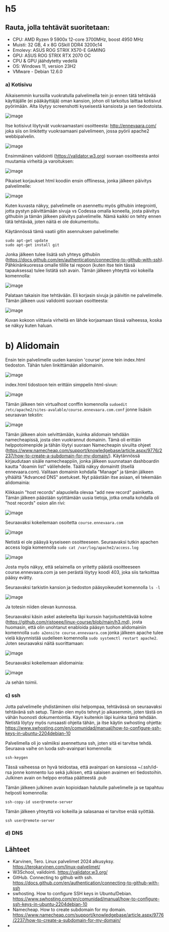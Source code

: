 # h5

## Rauta, jolla tehtävät suoritetaan: 
* CPU: AMD Ryzen 9 5900x 12-core 3700MHz, boost 4950 MHz
* Muisti: 32 GB, 4 x 8G GSkill DDR4 3200c14
* Emolevy: ASUS ROG STRIX X570-E GAMING
* GPU: ASUS ROG STRIX RTX 2070 OC
* CPU & GPU jäähdytetty vedellä 
* OS: Windows 11, version 23H2
* VMware - Debian 12.6.0

### a) Kotisivu

Aikaisemmin kurssilla vuokratulla palvelimella tein jo ennen tätä tehtävää käyttäjälle (ei pääkäyttäjä) oman kansion, johon oli tarkoitus laittaa kotisivut pyörimään. Alta löytyy screenshotti kyseisestä kansiosta ja sen tiedostoista. 

![image](https://github.com/user-attachments/assets/1c35d0de-b81f-4838-aee5-6c5cd1ff5056)

Itse kotisivut löytyvät vuokraamastani osoitteesta: http://ennevaara.com/ joka siis on linkitetty vuokraamaani palvelimeen, jossa pyörii apache2 webbipalvelin.

![image](https://github.com/user-attachments/assets/6c53e068-7be0-4fd1-bbce-3c1a7536b35d)

Ensimmäinen validointi (https://validator.w3.org) suoraan osoitteesta antoi muutamia virheitä ja varoituksen:

![image](https://github.com/user-attachments/assets/58b3a5f5-d5ea-4fc5-9986-66add054f37e)

Pikaiset korjaukset html koodiin ensin offlinessa, jonka jälkeen päivitys palvelimelle:

![image](https://github.com/user-attachments/assets/cbf80bae-29d9-4815-9c50-eccf1fd4c126)

Kuten kuvasta näkyy, palvelimelle on asennettu myös githubin integrointi, jotta pystyn päivittämään sivuja vs Codessa omalla koneella, josta päivitys githubiin ja tämän jälkeen päivitys palvelimelle. Nämä kaikki on tehty ennen tätä tehtävää, joten näitä ei ole dokumentoitu. 

Käytännössä tämä vaatii gitin asennuksen palvelimelle:

```
sudo apt-get update
sudo apt-get install git
```

Jonka jälkeen tulee lisätä ssh yhteys githubiin (https://docs.github.com/en/authentication/connecting-to-github-with-ssh). Pähkinänkuoressa omalle tilille tai repoon (kuten itse tein tässä tapauksessa) tulee listätä ssh avain. Tämän jälkeen yhteyttä voi kokeilla komennolla:

![image](https://github.com/user-attachments/assets/4cc7057c-8398-4997-ade0-d73d9cab92a8)


Palataan takaisin itse tehtävään. Eli korjasin sivuja ja päivitin ne palvelimelle. Tämän jälkeen uusi validointi suoraan osoitteesta:

![image](https://github.com/user-attachments/assets/b60fb045-f0bb-4179-9434-f5b80ebd0f01)

Kuvan kokoon viittavia virheitä en lähde korjaamaan tässä vaiheessa, koska se näkyy kuten haluan.

# b) Alidomain

Ensin tein palvelimelle uuden kansion 'course' jonne tein index.html tiedoston. Tähän tulen linkittämään alidomainin.

![image](https://github.com/user-attachments/assets/be29047e-0e56-4130-ad99-fc3d81324759)


index.html tidostoon tein erittäin simppelin html-sivun:

![image](https://github.com/user-attachments/assets/26ada2e5-c542-4b1d-962d-17a201b01be2)

Tämän jälkeen tein virtualhost conffin komennolla `sudoedit /etc/apache2/sites-avalable/course.ennevaara.com.conf` jonne lisäsin seuraavan tekstin:

![image](https://github.com/user-attachments/assets/59365d23-9cb8-4c52-8ca3-8bf79f77910f)



Tämän jälkeen aloin selvittämään, kuinka alidomain tehdään namecheapissä, josta olen vuokrannut domainin. Tämä oli erittäin helppotoimenpide ja tähän löytyi suoraan Namecheapin sivuilta ohjeet (https://www.namecheap.com/support/knowledgebase/article.aspx/9776/2237/how-to-create-a-subdomain-for-my-domain/). Käytännössä kirjaudutaan sisäle namecheappiin, jonka jälkeen suunnataan dashboardin kautta "doamin list" välilehdelle. Täällä näkyy domainitt (itsellä ennevaara.com). Valitaan domainin kohdalla "Manage" ja tämän jälkeen ylhäältä "Advanced DNS" asetukset. Nyt päästään itse asiaan, eli tekemään alidomainia: 

Klikkasin "host records" alapuolella olevaa "add new record" painiketta. Tämän jälkeen päästään syöttämään uusia tietoja, jotka omalla kohdalla oli "host records" osion alin rivi:

![image](https://github.com/user-attachments/assets/97654aad-3367-48c8-b168-29d72873d491)

Seuraavaksi kokeilemaan osoitetta `course.ennevaara.com`

![image](https://github.com/user-attachments/assets/b54ecc45-3663-40a6-bcfd-0080fef8fb86)

Netistä ei ole pääsyä kyseiseen osoitteeseen. Seuraavaksi tutkin apachen access logia komennolla `sudo cat /var/log/apache2/access.log`

![image](https://github.com/user-attachments/assets/3a069ab9-0439-409c-8033-505d94b1d8e6)

Josta myös näkyy, että selaimella on yritetty päästä osoitteeseen course.ennevaara.com ja sen perästä löytyy koodi 403, joka siis tarkoittaa pääsy evätty.

Seuraavaksi tarkistin kansion ja tiedoston pääsyoikeudet  komennolla `ls -l`

![image](https://github.com/user-attachments/assets/5d33205c-8c97-4d92-b35f-bdf902239022)

Ja totesin niiden olevan kunnossa. 

Seuraavaksi käsin askel askeleelta läpi kurssin harjoitustehtävää kolme (https://github.com/ristoeee/linux-course/blob/main/h3.md), josta huomasin, että olin unohtanut enabloida pääsyn tuohon alidomainiin komennolla `sudo a2ensite course.ennevaara.com` jonka jälkeen apache tulee vielä käyynnistää uudelleen komennolla `sudo systemctl restart apache2`. Joten seuraavaksi näitä suorittamaan:

![image](https://github.com/user-attachments/assets/fec984b4-04fb-49e2-9853-b629e463fe3e)

Seuraavaksi kokeilemaan alidomainia:

![image](https://github.com/user-attachments/assets/64078dc8-d6e7-40ca-869e-ac8f1e0f8b35)

Ja sehän toimii.


### c) ssh

Jotta palvelimelle yhdistäminen olisi helpompaa, tehtävässä on seuraavaksi tehtävänä ssh setup. Tämän olen myös tehnyt jo aikasemmin, joten tästä on vähän huonosti dokumentointia. Käyn kuitenkin läpi kuinka tämä tehdään. Netistä löytyy myös runsaasti ohjeita tähän, ja itse käytin swhosting ohjetta: https://www.swhosting.com/en/comunidad/manual/how-to-configure-ssh-keys-in-ubuntu-2204debian-10

Palvelimella oli jo valmiiksi asennettuna ssh, joten sitä ei tarvitse tehdä. Seuraava vaihe on luoda ssh-avainpari komennolla:
```
ssh-keygen
```

Tässä vaiheessa on hyvä teidostaa, että avainpari on kansiossa ~/.ssh/id-rsa jonne komnento luo sekä julkisen, että salaisen avaimen eri tiedostoihin. Julkinen avain on helppo erottaa päätteestä .pub

Tämän jälkeen julkinen avain kopioidaan halutulle palvelimelle ja se tapahtuu helposti komennolla:

```
ssh-copy-id user@remote-server
```

Tämän jälkeen yhteyttä voi kokeilla ja salasanaa ei tarvitse enää syöttää.

```
ssh user@remote-server
```

### d) DNS



## Lähteet

 * Karvinen, Tero. Linux palvelimet 2024 alkusyksy. https://terokarvinen.com/linux-palvelimet/
 * W3School, validointi. https://validator.w3.org/
 * GitHub. Connecting to github with ssh. https://docs.github.com/en/authentication/connecting-to-github-with-ssh
 * swhosting. How to configure SSH keys in Ubuntu/Debian. https://www.swhosting.com/en/comunidad/manual/how-to-configure-ssh-keys-in-ubuntu-2204debian-10
 * Namecheap. How to create subdomain for my domain. https://www.namecheap.com/support/knowledgebase/article.aspx/9776/2237/how-to-create-a-subdomain-for-my-domain/
 * 
